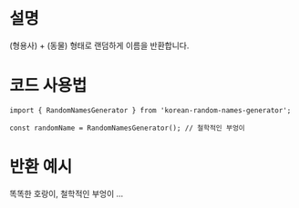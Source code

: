 # 설명

(형용사) + (동물) 형태로 랜덤하게 이름을 반환합니다.

# 코드 사용법

```
import { RandomNamesGenerator } from 'korean-random-names-generator';

const randomName = RandomNamesGenerator(); // 철학적인 부엉이
```

# 반환 예시

똑똑한 호랑이, 철학적인 부엉이 ...
